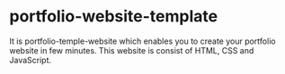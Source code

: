 # portfolio-website-template
It is portfolio-temple-website which enables you to create your portfolio  website in few minutes.  This website  is consist of HTML, CSS and JavaScript.
